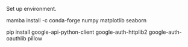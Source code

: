 Set up environment.

mamba install -c conda-forge numpy matplotlib seaborn

pip install google-api-python-client google-auth-httplib2 google-auth-oauthlib pillow
